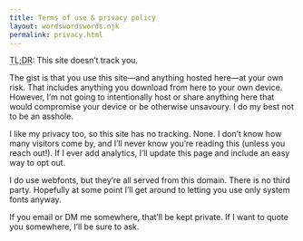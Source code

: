 ```yaml
---
title: Terms of use & privacy policy
layout: wordswordswords.njk
permalink: privacy.html
---
```


<abbr title="too long; didn’t read">TL;DR</abbr>: This site doesn’t track you.

The gist is that you use this site—and anything hosted here—at your own risk. That includes anything you download from here to your own device. However, I’m not going to intentionally host or share anything here that would compromise your device or be otherwise unsavoury. I do my best not to be an asshole.

I like my privacy too, so this site has no tracking. None. I don’t know how many visitors come by, and I’ll never know you’re reading this (unless you reach out!). If I ever add analytics, I’ll update this page and include an easy way to opt out.

I do use webfonts, but they’re all served from this domain. There is no third party. Hopefully at some point I’ll get around to letting you use only system fonts anyway.

If you email or DM me somewhere, that’ll be kept private. If I want to quote you somewhere, I’ll be sure to ask.
